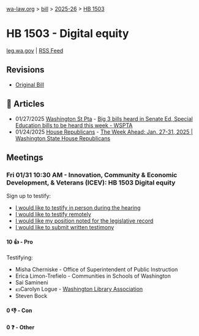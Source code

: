 [wa-law.org](/) > [bill](/bill/) > [2025-26](/bill/2025-26/) > [HB 1503](/bill/2025-26/hb/1503/)

# HB 1503 - Digital equity
[leg.wa.gov](https://app.leg.wa.gov/billsummary?BillNumber=1503&Year=2025&Initiative=false) | [RSS Feed](./rss.xml)

## Revisions
* [Original Bill](1/)

## 📰 Articles
* 01/27/2025 [Washington St Pta](/org/washington_st_pta/) - [Big 3 bills heard in Senate Ed, Special Education bills to be heard this week - WSPTA](https://www.wastatepta.org/2025session-week3/#:~:text=HB%201503)
* 01/24/2025 [House Republicans](/org/house_republicans/) - [The Week Ahead: Jan. 27-31, 2025 | Washington State House Republicans](https://houserepublicans.wa.gov/week/the-week-ahead-jan-27-31-2025/#:~:text=HB%201503)

## Meetings
### Fri 01/31 10:30 AM - Innovation, Community & Economic Development, & Veterans (ICEV): HB 1503 Digital equity
Sign up to testify:
* [I would like to testify in person during the hearing](https://app.leg.wa.gov/csi/Testifier/Add?chamber=House&mId=32580&aId=162091&caId=25167&tId=1)
* [I would like to testify remotely](https://app.leg.wa.gov/csi/Testifier/Add?chamber=House&mId=32580&aId=162091&caId=25167&tId=2)
* [I would like my position noted for the legislative record](https://app.leg.wa.gov/csi/Testifier/Add?chamber=House&mId=32580&aId=162091&caId=25167&tId=3)
* [I would like to submit written testimony](https://app.leg.wa.gov/csi/Testifier/Add?chamber=House&mId=32580&aId=162091&caId=25167&tId=4)

#### 10 👍 - Pro
Testifying:
* Misha Cherniske - Office of Superintendent of Public Instruction
* Erica Limon-Trefielo - Communities in Schools of Washington
* Sai Samineni
* 💵Carolyn Logue - [Washington Library Association](/org/washington_library_association/)
* Steven Bock

#### 0 👎 - Con

#### 0 ❓ - Other
